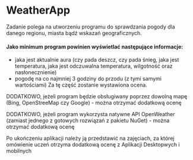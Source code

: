 # WeatherApp

Zadanie polega na utworzeniu programu do sprawdzania pogody dla danego regionu, miasta bądź wskazań geograficznych.

#### Jako minimum program powinien wyświetlać następujące informacje:
- jaka jest aktualnie aura (czy pada deszcz, czy pada śnieg, jaka jest temperatura, jaka jest odczuwalna temperatura, wilgotność oraz nasłonecznienie)
- pogodę na co najmniej 3 godziny do przodu (z tymi samymi wartościami)
Za tę część zostanie wystawiona ocena.

DODATKOWO, jeżeli program będzie obsługiwany poprzez dowolną mapę (Bing, OpenStreeMap czy Google) - można otrzymać dodatkową ocenę 

DODATKOWO, jeżeli program wykorzysta natywne API OpenWeather (zamiast jednego z gotowych rozwiązań z pakietu NuGet) - można otrzymać dodatkową ocenę

Po ukończeniu aplikacji należy ją przedstawić na zajęciach, za której omówienie uczeń otrzyma dodatkową ocenę z Aplikacji Desktopwych i mobilnych
